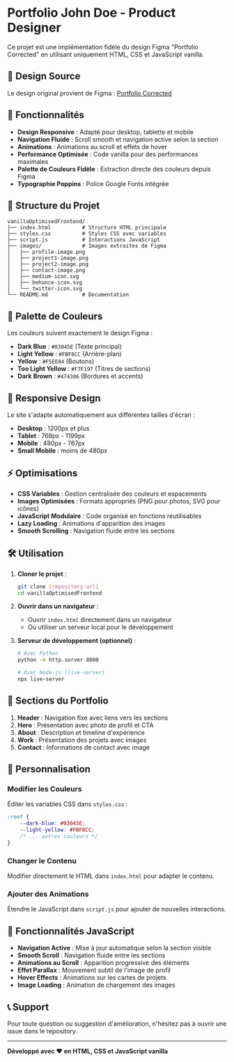 # Portfolio John Doe - Product Designer

Ce projet est une implémentation fidèle du design Figma "Portfolio Corrected" en utilisant uniquement HTML, CSS et JavaScript vanilla.

## 🎨 Design Source

Le design original provient de Figma : [Portfolio Corrected](https://www.figma.com/design/yaZFysgcTn6HB5JWaEcq2O/Portfolio-Corrected)

## 🚀 Fonctionnalités

- **Design Responsive** : Adapté pour desktop, tablette et mobile
- **Navigation Fluide** : Scroll smooth et navigation active selon la section
- **Animations** : Animations au scroll et effets de hover
- **Performance Optimisée** : Code vanilla pour des performances maximales
- **Palette de Couleurs Fidèle** : Extraction directe des couleurs depuis Figma
- **Typographie Poppins** : Police Google Fonts intégrée

## 📁 Structure du Projet

```
vanillaOptimisedFrontend/
├── index.html          # Structure HTML principale
├── styles.css          # Styles CSS avec variables
├── script.js           # Interactions JavaScript
├── images/             # Images extraites de Figma
│   ├── profile-image.png
│   ├── project1-image.png
│   ├── project2-image.png
│   ├── contact-image.png
│   ├── medium-icon.svg
│   ├── behance-icon.svg
│   └── twitter-icon.svg
└── README.md           # Documentation
```

## 🎨 Palette de Couleurs

Les couleurs suivent exactement le design Figma :

- **Dark Blue** : `#03045E` (Texte principal)
- **Light Yellow** : `#FBF8CC` (Arrière-plan)
- **Yellow** : `#F5EE84` (Boutons)
- **Too Light Yellow** : `#F7F197` (Titres de sections)
- **Dark Brown** : `#474306` (Bordures et accents)

## 📱 Responsive Design

Le site s'adapte automatiquement aux différentes tailles d'écran :

- **Desktop** : 1200px et plus
- **Tablet** : 768px - 1199px
- **Mobile** : 480px - 767px
- **Small Mobile** : moins de 480px

## ⚡ Optimisations

- **CSS Variables** : Gestion centralisée des couleurs et espacements
- **Images Optimisées** : Formats appropriés (PNG pour photos, SVG pour icônes)
- **JavaScript Modulaire** : Code organisé en fonctions réutilisables
- **Lazy Loading** : Animations d'apparition des images
- **Smooth Scrolling** : Navigation fluide entre les sections

## 🛠️ Utilisation

1. **Cloner le projet** :
   ```bash
   git clone [repository-url]
   cd vanillaOptimisedFrontend
   ```

2. **Ouvrir dans un navigateur** :
   - Ouvrir `index.html` directement dans un navigateur
   - Ou utiliser un serveur local pour le développement

3. **Serveur de développement (optionnel)** :
   ```bash
   # Avec Python
   python -m http.server 8000
   
   # Avec Node.js (live-server)
   npx live-server
   ```

## 📧 Sections du Portfolio

1. **Header** : Navigation fixe avec liens vers les sections
2. **Hero** : Présentation avec photo de profil et CTA
3. **About** : Description et timeline d'expérience
4. **Work** : Présentation des projets avec images
5. **Contact** : Informations de contact avec image

## 🔧 Personnalisation

### Modifier les Couleurs
Éditer les variables CSS dans `styles.css` :
```css
:root {
    --dark-blue: #03045E;
    --light-yellow: #FBF8CC;
    /* ... autres couleurs */
}
```

### Changer le Contenu
Modifier directement le HTML dans `index.html` pour adapter le contenu.

### Ajouter des Animations
Étendre le JavaScript dans `script.js` pour ajouter de nouvelles interactions.

## 🌟 Fonctionnalités JavaScript

- **Navigation Active** : Mise à jour automatique selon la section visible
- **Smooth Scroll** : Navigation fluide entre les sections
- **Animations au Scroll** : Apparition progressive des éléments
- **Effet Parallax** : Mouvement subtil de l'image de profil
- **Hover Effects** : Animations sur les cartes de projets
- **Image Loading** : Animation de chargement des images

## 📞 Support

Pour toute question ou suggestion d'amélioration, n'hésitez pas à ouvrir une issue dans le repository.

---

**Développé avec ❤️ en HTML, CSS et JavaScript vanilla**
